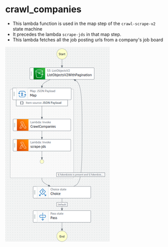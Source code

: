 # crawl_companies   

- This lambda function is used in the map step of the `crawl-scrape-v2` state machine
- It precedes the lambda `scrape-jds` in that map step.
- This lambda fetches all the job posting urls from a company's job board

![Image](../../state_machines/crawl-scrape-v2.png)
